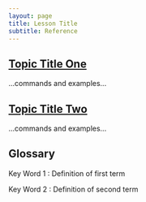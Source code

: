 ```yaml
---
layout: page
title: Lesson Title
subtitle: Reference
---
```

## [Topic Title One](01-one.html)

...commands and examples...

## [Topic Title Two](02-two.html)

...commands and examples...

## Glossary

Key Word 1
:   Definition of first term

Key Word 2
:   Definition of second term
